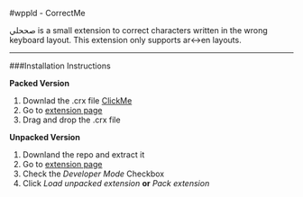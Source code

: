 #wppld - CorrectMe

صححلي is a small extension to correct characters written in the wrong keyboard layout.
This extension only supports ar<->en layouts.

-------------------------
###Installation Instructions

**Packed Version**    
1. Downlad the .crx file [ClickMe](https://github.com/TarekkMA/wppgd-CorrectMe/releases/download/alpha-01/wppgd-CorrectMe-master.crx)    
2. Go to [extension page](chrome://extensions/)   
3. Drag and drop the .crx file    

**Unpacked Version**
1. Downland the repo and extract it    
2. Go to [extension page](chrome://extensions/)    
3. Check the _Developer Mode_ Checkbox    
4. Click _Load unpacked extension_ **or** _Pack extension_

